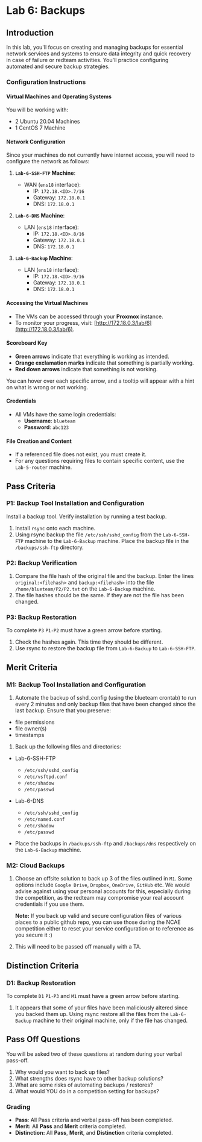 # Lab 6: Backups

## Introduction

In this lab, you'll focus on creating and managing backups for essential network services and systems to ensure data integrity and quick recovery in case of failure or redteam activities. You'll practice configuring automated and secure backup strategies.

### Configuration Instructions

#### Virtual Machines and Operating Systems
You will be working with:  
- 2 Ubuntu 20.04 Machines 
- 1 CentOS 7 Machine

#### Network Configuration
Since your machines do not currently have internet access, you will need to configure the network as follows:  

1. **`Lab-6-SSH-FTP` Machine**:  
    - WAN (`ens18` interface):  
        - IP: `172.18.<ID>.7/16`  
        - Gateway: `172.18.0.1`  
        - DNS: `172.18.0.1`  

1. **`Lab-6-DNS` Machine**:  
    - LAN (`ens18` interface):  
        - IP: `172.18.<ID>.8/16`    
        - Gateway: `172.18.0.1`  
        - DNS:  `172.18.0.1`  

1. **`Lab-6-Backup` Machine**:  
    - LAN (`ens18` interface):  
        - IP: `172.18.<ID>.9/16`   
        - Gateway: `172.18.0.1`  
        - DNS: `172.18.0.1`  

#### **Accessing the Virtual Machines**  
- The VMs can be accessed through your **Proxmox** instance.  
- To monitor your progress, visit: [http://172.18.0.3/lab/6](http://172.18.0.3/lab/6). 

#### Scoreboard Key
- **Green arrows** indicate that everything is working as intended.
- **Orange exclamation marks** indicate that something is partially working.
- **Red down arrows** indicate that something is not working.

You can hover over each specific arrow, and a tooltip will appear with a hint on what is wrong or not working.

#### **Credentials**  
- All VMs have the same login credentials:  
  - **Username**: `blueteam`  
  - **Password**: `abc123`  

#### **File Creation and Content**  
- If a referenced file does not exist, you must create it.  
- For any questions requiring files to contain specific content, use the `Lab-5-router` machine.  


## Pass Criteria

### P1: Backup Tool Installation and Configuration

Install a backup tool. Verify installation by running a test backup. 
1. Install `rsync` onto each machine.
1. Using rsync backup the file `/etc/ssh/sshd_config` from the `Lab-6-SSH-FTP` machine to the `Lab-6-Backup` machine. Place the backup file in the `/backups/ssh-ftp` directory.

### P2: Backup Verification
1. Compare the file hash of the original file and the backup. Enter the lines `original:<filehash>` and `backup:<filehash>` into the file `/home/blueteam/P2/P2.txt` on the `Lab-6-Backup` machine.
1. The file hashes should be the same. If they are not the file has been changed.

### P3: Backup Restoration
To complete `P3` `P1-P2` must have a green arrow before starting.

1. Check the hashes again. This time they should be different.
1. Use rsync to restore the backup file from `Lab-6-Backup` to `Lab-6-SSH-FTP`.

## Merit Criteria

### M1: Backup Tool Installation and Configuration

1. Automate the backup of sshd_config (using the blueteam crontab) to run every 2 minutes and only backup files that have been changed since the last backup. Ensure that you preserve:
  - file permissions
  - file owner(s)
  - timestamps

1. Back up the following files and directories:
- Lab-6-SSH-FTP
  - `/etc/ssh/sshd_config`
  - `/etc/vsftpd.conf`
  - `/etc/shadow`
  - `/etc/passwd`

- Lab-6-DNS
  - `/etc/ssh/sshd_config`
  - `/etc/named.conf`
  - `/etc/shadow`
  - `/etc/passwd`

- Place the backups in `/backups/ssh-ftp` and `/backups/dns` respectively on the `Lab-6-Backup` machine.

### M2: Cloud Backups  
1. Choose an offsite solution to back up 3 of the files outlined in `M1`. Some options include `Google Drive`, `Dropbox`, `OneDrive`, `GitHub` etc. We would advise against using your personal accounts for this, especially during the competition, as the redteam may compromise your real account credentials if you use them.

   **Note:** If you back up valid and secure configuration files of various places to a public github repo, you can use those during the NCAE competition either to reset your service configuration or to reference as you secure it :)

1. This will need to be passed off manually with a TA.

## Distinction Criteria

### D1: Backup Restoration
To complete `D1` `P1-P3` and `M1` must have a green arrow before starting.
1. It appears that some of your files have been maliciously altered since you backed them up. Using rsync restore all the files from the `Lab-6-Backup` machine to their original machine, only if the file has changed.

## Pass Off Questions

You will be asked two of these questions at random during your verbal pass-off. 

1. Why would you want to back up files?
2. What strengths does rsync have to other backup solutions?
3. What are some risks of automating backups / restores?
4. What would YOU do in a competition setting for backups?

### Grading

- **Pass**: All Pass criteria and verbal pass-off has been completed.
- **Merit:** All **Pass** and **Merit** criteria completed.
- **Distinction:** All **Pass**, **Merit**, and **Distinction** criteria completed.

